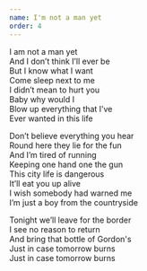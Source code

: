 ```yaml
---
name: I'm not a man yet
order: 4
---
```

I am not a man yet  
And I don’t think I’ll ever be  
But I know what I want  
Come sleep next to me  
I didn’t mean to hurt you  
Baby why would I  
Blow up everything that I’ve  
Ever wanted in this life  

Don’t believe everything you hear  
Round here they lie for the fun  
And I’m tired of running  
Keeping one hand one the gun  
This city life is dangerous  
It’ll eat you up alive  
I wish somebody had warned me  
I’m just a boy from the countryside  

Tonight we’ll leave for the border  
I see no reason to return  
And bring that bottle of Gordon's   
Just in case tomorrow burns  
Just in case tomorrow burns  